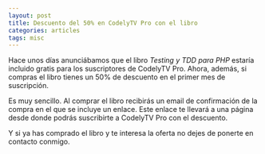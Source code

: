 ```yaml
---
layout: post
title: Descuento del 50% en CodelyTV Pro con el libro
categories: articles
tags: misc
---
```


Hace unos días anunciábamos que el libro *Testing y TDD para PHP* estaría incluido gratis para los suscriptores de CodelyTV Pro. Ahora, además, si compras el libro tienes un 50% de descuento en el primer mes de suscripción.

Es muy sencillo. Al comprar el libro recibirás un email de confirmación de la compra en el que se incluye un enlace. Este enlace te llevará a una página desde donde podrás suscribirte a CodelyTV Pro con el descuento.

Y si ya has comprado el libro y te interesa la oferta no dejes de ponerte en contacto conmigo.
